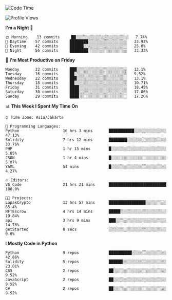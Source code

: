 <!--START_SECTION:waka-->
![Code Time](http://img.shields.io/badge/Code%20Time-1%2C036%20hrs%2016%20mins-blue)

![Profile Views](http://img.shields.io/badge/Profile%20Views-4-blue)

**I'm a Night 🦉** 

```text
🌞 Morning    13 commits     ██░░░░░░░░░░░░░░░░░░░░░░░   7.74% 
🌆 Daytime    57 commits     ████████░░░░░░░░░░░░░░░░░   33.93% 
🌃 Evening    42 commits     ██████░░░░░░░░░░░░░░░░░░░   25.0% 
🌙 Night      56 commits     ████████░░░░░░░░░░░░░░░░░   33.33%

```
📅 **I'm Most Productive on Friday** 

```text
Monday       22 commits     ███░░░░░░░░░░░░░░░░░░░░░░   13.1% 
Tuesday      16 commits     ██░░░░░░░░░░░░░░░░░░░░░░░   9.52% 
Wednesday    22 commits     ███░░░░░░░░░░░░░░░░░░░░░░   13.1% 
Thursday     18 commits     ██░░░░░░░░░░░░░░░░░░░░░░░   10.71% 
Friday       31 commits     ████░░░░░░░░░░░░░░░░░░░░░   18.45% 
Saturday     30 commits     ████░░░░░░░░░░░░░░░░░░░░░   17.86% 
Sunday       29 commits     ████░░░░░░░░░░░░░░░░░░░░░   17.26%

```


📊 **This Week I Spent My Time On** 

```text
⌚︎ Time Zone: Asia/Jakarta

💬 Programming Languages: 
Python                   10 hrs 3 mins       ███████████░░░░░░░░░░░░░░   47.13% 
Solidity                 7 hrs 12 mins       ████████░░░░░░░░░░░░░░░░░   33.76% 
PHP                      1 hr 15 mins        █░░░░░░░░░░░░░░░░░░░░░░░░   5.85% 
JSON                     1 hr 4 mins         █░░░░░░░░░░░░░░░░░░░░░░░░   5.07% 
YAML                     54 mins             █░░░░░░░░░░░░░░░░░░░░░░░░   4.27%

🔥 Editors: 
VS Code                  21 hrs 21 mins      █████████████████████████   100.0%

🐱‍💻 Projects: 
LapakCrypto              13 hrs 57 mins      ████████████████░░░░░░░░░   65.4% 
NFTEscrow                4 hrs 14 mins       █████░░░░░░░░░░░░░░░░░░░░   19.84% 
api                      3 hrs 9 mins        ███░░░░░░░░░░░░░░░░░░░░░░   14.76% 
getStarted               0 secs              ░░░░░░░░░░░░░░░░░░░░░░░░░   0.0%

```

**I Mostly Code in Python** 

```text
Python                   9 repos             ██████████░░░░░░░░░░░░░░░   42.86% 
Solidity                 5 repos             ██████░░░░░░░░░░░░░░░░░░░   23.81% 
CSS                      2 repos             ██░░░░░░░░░░░░░░░░░░░░░░░   9.52% 
JavaScript               2 repos             ██░░░░░░░░░░░░░░░░░░░░░░░   9.52% 
C#                       2 repos             ██░░░░░░░░░░░░░░░░░░░░░░░   9.52%

```



<!--END_SECTION:waka-->
